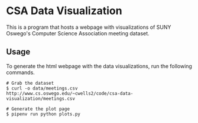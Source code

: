 # CSA Data Visualization
This is a program that hosts a webpage with visualizations of SUNY Oswego's Computer Science Association meeting dataset.

## Usage
To generate the html webpage with the data visualizations, run the following commands.

```
# Grab the dataset
$ curl -o data/meetings.csv http://www.cs.oswego.edu/~cwells2/code/csa-data-visualization/meetings.csv

# Generate the plot page
$ pipenv run python plots.py 
```
